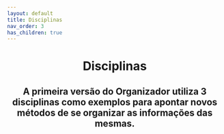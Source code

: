 ```yaml
---
layout: default
title: Disciplinas
nav_order: 3
has_children: true
---
```


<h1 align="center"><span style='font-weight: bold;'>Disciplinas</span></h1>

<h2 align="center"><span style='font-weight: bold;'>A primeira versão do Organizador utiliza 3 disciplinas como exemplos para apontar novos métodos de se organizar as informações das mesmas.</span></h2>
